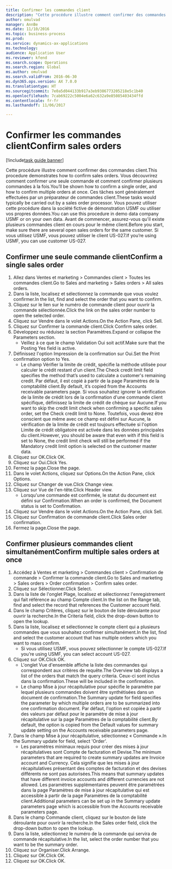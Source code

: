 ```yaml
--- 
title: Confirmer les commandes client
description: "Cette procédure illustre comment confirmer des commandes client."
author: omulvad
manager: AnnBe
ms.date: 11/10/2016
ms.topic: business-process
ms.prod: 
ms.service: dynamics-ax-applications
ms.technology: 
audience: Application User
ms.reviewer: kfend
ms.search.scope: Operations
ms.search.region: Global
ms.author: omulvad
ms.search.validFrom: 2016-06-30
ms.dyn365.ops.version: AX 7.0.0
ms.translationtype: HT
ms.sourcegitcommit: 7e0a5d044133b917a3eb9386773205218e5c1b40
ms.openlocfilehash: 7cab69222c5004e6a62c632a9e85085403434ffd
ms.contentlocale: fr-fr
ms.lasthandoff: 11/06/2017

---
```

# <a name="confirm-sales-orders"></a><span data-ttu-id="3ad22-103">Confirmer les commandes client</span><span class="sxs-lookup"><span data-stu-id="3ad22-103">Confirm sales orders</span></span>

[!include[task guide banner](../../includes/task-guide-banner.md)]

<span data-ttu-id="3ad22-104">Cette procédure illustre comment confirmer des commandes client.</span><span class="sxs-lookup"><span data-stu-id="3ad22-104">This procedure demonstrates how to confirm sales orders.</span></span> <span data-ttu-id="3ad22-105">Vous découvrirez comment confirmer une seule commande et comment confirmer plusieurs commandes à la fois.</span><span class="sxs-lookup"><span data-stu-id="3ad22-105">You’ll be shown how to confirm a single order, and how to confirm multiple orders at once.</span></span> <span data-ttu-id="3ad22-106">Ces tâches sont généralement effectuées par un préparateur de commandes client.</span><span class="sxs-lookup"><span data-stu-id="3ad22-106">These tasks would typically be carried out by a sales order processor.</span></span> <span data-ttu-id="3ad22-107">Vous pouvez utiliser cette procédure dans la société fictive de démonstration USMF ou utiliser vos propres données.</span><span class="sxs-lookup"><span data-stu-id="3ad22-107">You can use this procedure in demo data company USMF or on your own data.</span></span> <span data-ttu-id="3ad22-108">Avant de commencer, assurez-vous qu'il existe plusieurs commandes client en cours pour le même client.</span><span class="sxs-lookup"><span data-stu-id="3ad22-108">Before you start, make sure there are several open sales orders for the same customer.</span></span> <span data-ttu-id="3ad22-109">Si vous utilisez USMF, vous pouvez utiliser le client US-027.</span><span class="sxs-lookup"><span data-stu-id="3ad22-109">If you’re using USMF, you can use customer US-027.</span></span>


## <a name="confirm-a-single-sales-order"></a><span data-ttu-id="3ad22-110">Confirmer une seule commande client</span><span class="sxs-lookup"><span data-stu-id="3ad22-110">Confirm a single sales order</span></span>
1. <span data-ttu-id="3ad22-111">Allez dans Ventes et marketing > Commandes client > Toutes les commandes client.</span><span class="sxs-lookup"><span data-stu-id="3ad22-111">Go to Sales and marketing > Sales orders > All sales orders.</span></span>
2. <span data-ttu-id="3ad22-112">Dans la liste, localisez et sélectionnez la commande que vous voulez confirmer.</span><span class="sxs-lookup"><span data-stu-id="3ad22-112">In the list, find and select the order that you want to confirm.</span></span>
3. <span data-ttu-id="3ad22-113">Cliquez sur le lien sur le numéro de commande client pour ouvrir la commande sélectionnée.</span><span class="sxs-lookup"><span data-stu-id="3ad22-113">Click the link on the sales order number to open the selected order.</span></span>
4. <span data-ttu-id="3ad22-114">Cliquez sur Vendre dans le volet Actions.</span><span class="sxs-lookup"><span data-stu-id="3ad22-114">On the Action Pane, click Sell.</span></span>
5. <span data-ttu-id="3ad22-115">Cliquez sur Confirmer la commande client.</span><span class="sxs-lookup"><span data-stu-id="3ad22-115">Click Confirm sales order.</span></span>
6. <span data-ttu-id="3ad22-116">Développez ou réduisez la section Paramètres.</span><span class="sxs-lookup"><span data-stu-id="3ad22-116">Expand or collapse the Parameters section.</span></span>
    * <span data-ttu-id="3ad22-117">Veillez à ce que le champ Validation Oui soit actif.</span><span class="sxs-lookup"><span data-stu-id="3ad22-117">Make sure that the Posting Yes field is active.</span></span>  
7. <span data-ttu-id="3ad22-118">Définissez l'option Impression de la confirmation sur Oui.</span><span class="sxs-lookup"><span data-stu-id="3ad22-118">Set the Print confirmation option to Yes.</span></span>
    * <span data-ttu-id="3ad22-119">Le champ Vérifier la limite de crédit, spécifie la méthode utilisée pour calculer le crédit restant d'un client.</span><span class="sxs-lookup"><span data-stu-id="3ad22-119">The Check credit limit field specifies the method that’s used to calculate a customer's remaining credit.</span></span> <span data-ttu-id="3ad22-120">Par défaut, il est copié à partir de la page Paramètres de la comptabilité client.</span><span class="sxs-lookup"><span data-stu-id="3ad22-120">By default, it’s copied from the Accounts receivable parameters page.</span></span> <span data-ttu-id="3ad22-121">Si vous souhaitez ignorer la vérification de la limite de crédit lors de la confirmation d'une commande client spécifique, définissez la limite de crédit de chèque sur Aucune.</span><span class="sxs-lookup"><span data-stu-id="3ad22-121">If you want to skip the credit limit check when confirming a specific sales order, set the Check credit limit to None.</span></span> <span data-ttu-id="3ad22-122">Toutefois, vous devez être conscient que même avec ce champ est défini sur Aucune, la vérification de la limite de crédit est toujours effectuée si l'option Limite de crédit obligatoire est activée dans les données principales du client.</span><span class="sxs-lookup"><span data-stu-id="3ad22-122">However, you should be aware that even with if this field is set to None, the credit limit check will still be performed if the Mandatory credit limit option is selected on the customer master data.</span></span>  
8. <span data-ttu-id="3ad22-123">Cliquez sur OK.</span><span class="sxs-lookup"><span data-stu-id="3ad22-123">Click OK.</span></span>
9. <span data-ttu-id="3ad22-124">Cliquez sur Oui.</span><span class="sxs-lookup"><span data-stu-id="3ad22-124">Click Yes.</span></span>
10. <span data-ttu-id="3ad22-125">Fermez la page.</span><span class="sxs-lookup"><span data-stu-id="3ad22-125">Close the page.</span></span>
11. <span data-ttu-id="3ad22-126">Dans le volet Actions, cliquez sur Options.</span><span class="sxs-lookup"><span data-stu-id="3ad22-126">On the Action Pane, click Options.</span></span>
12. <span data-ttu-id="3ad22-127">Cliquez sur Changer de vue.</span><span class="sxs-lookup"><span data-stu-id="3ad22-127">Click Change view.</span></span>
13. <span data-ttu-id="3ad22-128">Cliquez sur Vue de l'en-tête.</span><span class="sxs-lookup"><span data-stu-id="3ad22-128">Click Header view.</span></span>
    * <span data-ttu-id="3ad22-129">Lorsqu'une commande est confirmée, le statut du document est défini sur Confirmation.</span><span class="sxs-lookup"><span data-stu-id="3ad22-129">When an order is confirmed, the Document status is set to Confirmation.</span></span>  
14. <span data-ttu-id="3ad22-130">Cliquez sur Vendre dans le volet Actions.</span><span class="sxs-lookup"><span data-stu-id="3ad22-130">On the Action Pane, click Sell.</span></span>
15. <span data-ttu-id="3ad22-131">Cliquez sur Confirmation de commande client.</span><span class="sxs-lookup"><span data-stu-id="3ad22-131">Click Sales order confirmation.</span></span>
16. <span data-ttu-id="3ad22-132">Fermez la page.</span><span class="sxs-lookup"><span data-stu-id="3ad22-132">Close the page.</span></span>

## <a name="confirm-multiple-sales-orders-at-once"></a><span data-ttu-id="3ad22-133">Confirmer plusieurs commandes client simultanément</span><span class="sxs-lookup"><span data-stu-id="3ad22-133">Confirm multiple sales orders at once</span></span>
1. <span data-ttu-id="3ad22-134">Accédez à Ventes et marketing > Commandes client > Confirmation de commande > Confirmer la commande client.</span><span class="sxs-lookup"><span data-stu-id="3ad22-134">Go to Sales and marketing > Sales orders > Order confirmation > Confirm sales order.</span></span>
2. <span data-ttu-id="3ad22-135">Cliquez sur Sélectionner.</span><span class="sxs-lookup"><span data-stu-id="3ad22-135">Click Select.</span></span>
3. <span data-ttu-id="3ad22-136">Dans la liste de l'onglet Plage, localisez et sélectionnez l'enregistrement qui fait référence au champ Compte client.</span><span class="sxs-lookup"><span data-stu-id="3ad22-136">In the list on the Range tab, find and select the record that references the Customer account field.</span></span>
4. <span data-ttu-id="3ad22-137">Dans le champ Critères, cliquez sur le bouton de liste déroulante pour ouvrir la recherche.</span><span class="sxs-lookup"><span data-stu-id="3ad22-137">In the Criteria field, click the drop-down button to open the lookup.</span></span>
5. <span data-ttu-id="3ad22-138">Dans la liste, localisez et sélectionnez le compte client qui a plusieurs commandes que vous souhaitez confirmer simultanément.</span><span class="sxs-lookup"><span data-stu-id="3ad22-138">In the list, find and select the customer account that has multiple orders which you want to mass confirm.</span></span>
    * <span data-ttu-id="3ad22-139">Si vous utilisez USMF, vous pouvez sélectionner le compte US-027.</span><span class="sxs-lookup"><span data-stu-id="3ad22-139">If you’re using USMF, you can select account US-027.</span></span>  
6. <span data-ttu-id="3ad22-140">Cliquez sur OK.</span><span class="sxs-lookup"><span data-stu-id="3ad22-140">Click OK.</span></span>
    * <span data-ttu-id="3ad22-141">L'onglet Vue d'ensemble affiche la liste des commandes qui correspondent aux critères de requête.</span><span class="sxs-lookup"><span data-stu-id="3ad22-141">The Overview tab displays a list of the orders that match the query criteria.</span></span> <span data-ttu-id="3ad22-142">Ceux-ci sont inclus dans la confirmation.</span><span class="sxs-lookup"><span data-stu-id="3ad22-142">These will be included in the confirmation.</span></span>  
    * <span data-ttu-id="3ad22-143">Le champ Mise à jour récapitulative pour spécifie le paramètre par lequel plusieurs commandes doivent être synthétisées dans un document de confirmation.</span><span class="sxs-lookup"><span data-stu-id="3ad22-143">The Summary update for field specifies the parameter by which multiple orders are to be summarized into one confirmation document.</span></span> <span data-ttu-id="3ad22-144">Par défaut, l'option est copiée à partir des valeurs par défaut pour le paramètre de mise à jour récapitulative sur la page Paramètres de la comptabilité client.</span><span class="sxs-lookup"><span data-stu-id="3ad22-144">By default, the option is copied from the Default values for summary update setting on the Accounts receivable parameters page.</span></span>  
7. <span data-ttu-id="3ad22-145">Dans le champ Mise à jour récapitulative, sélectionnez « Commande ».</span><span class="sxs-lookup"><span data-stu-id="3ad22-145">In the Summary update for field, select 'Order'.</span></span>
    * <span data-ttu-id="3ad22-146">Les paramètres minimaux requis pour créer des mises à jour récapitulatives sont Compte de facturation et Devise.</span><span class="sxs-lookup"><span data-stu-id="3ad22-146">The minimum parameters that are required to create summary updates are Invoice account and Currency.</span></span> <span data-ttu-id="3ad22-147">Cela signifie que les mises à jour récapitulatives présentant des comptes de facturation et des devises différents ne sont pas autorisées.</span><span class="sxs-lookup"><span data-stu-id="3ad22-147">This means that summary updates that have different invoice accounts and different currencies are not allowed.</span></span> <span data-ttu-id="3ad22-148">Les paramètres supplémentaires peuvent être paramétrées dans la page Paramètres de mise à jour récapitulative qui est accessible à partir de la page Paramètres de la comptabilité client.</span><span class="sxs-lookup"><span data-stu-id="3ad22-148">Additional parameters can be set up in the Summary update parameters page which is accessible from the Accounts receivable parameters page.</span></span>  
8. <span data-ttu-id="3ad22-149">Dans le champ Commande client, cliquez sur le bouton de liste déroulante pour ouvrir la recherche.</span><span class="sxs-lookup"><span data-stu-id="3ad22-149">In the Sales order field, click the drop-down button to open the lookup.</span></span>
9. <span data-ttu-id="3ad22-150">Dans la liste, sélectionnez le numéro de la commande qui servira de commande récapitulative.</span><span class="sxs-lookup"><span data-stu-id="3ad22-150">In the list, select the order number that you want to be the summary order.</span></span>
10. <span data-ttu-id="3ad22-151">Cliquez sur Organiser.</span><span class="sxs-lookup"><span data-stu-id="3ad22-151">Click Arrange.</span></span>
11. <span data-ttu-id="3ad22-152">Cliquez sur OK.</span><span class="sxs-lookup"><span data-stu-id="3ad22-152">Click OK.</span></span>
12. <span data-ttu-id="3ad22-153">Cliquez sur OK.</span><span class="sxs-lookup"><span data-stu-id="3ad22-153">Click OK.</span></span>


